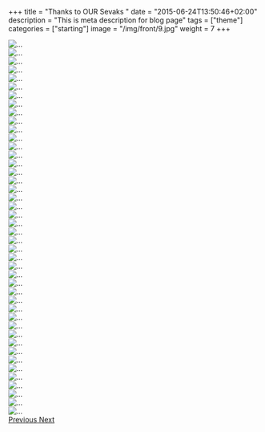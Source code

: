 +++
title = "Thanks to OUR Sevaks "
date = "2015-06-24T13:50:46+02:00"
description = "This is meta description for blog page"
tags = ["theme"]
categories = ["starting"]
image = "/img/front/9.jpg"
weight = 7
+++



<div id="carouselExampleControls" class="carousel slide" data-ride="carousel" >
            <div class="carousel-inner">
              <div class="carousel-item active">
                <img src="/img/Thanks to OUR Sevaks/1.jpg" class="d-block w-100" alt="...">
              </div> 
              <div class="carousel-item"> 
                <img src="/img/Thanks to OUR Sevaks/2.jpg" class="d-block w-100" alt="...">
              </div>
               <div class="carousel-item"> 
                <img src="/img/Thanks to OUR Sevaks/3.jpg" class="d-block w-100" alt="...">
              </div>
               <div class="carousel-item"> 
                <img src="/img/Thanks to OUR Sevaks/4.jpg" class="d-block w-100" alt="...">
              </div>
               <div class="carousel-item"> 
                <img src="/img/Thanks to OUR Sevaks/5.jpg" class="d-block w-100" alt="...">
              </div>
               <div class="carousel-item"> 
                <img src="/img/Thanks to OUR Sevaks/6.jpg" class="d-block w-100" alt="...">
              </div>
               <div class="carousel-item"> 
                <img src="/img/Thanks to OUR Sevaks/7.jpg" class="d-block w-100" alt="...">
              </div>
               <div class="carousel-item"> 
                <img src="/img/Thanks to OUR Sevaks/8.jpg" class="d-block w-100" alt="...">
              </div>
               <div class="carousel-item"> 
                <img src="/img/Thanks to OUR Sevaks/9.jpg" class="d-block w-100" alt="...">
              </div>
               <div class="carousel-item"> 
                <img src="/img/Thanks to OUR Sevaks/10.jpg" class="d-block w-100" alt="...">
              </div>    
               <div class="carousel-item"> 
                <img src="/img/Thanks to OUR Sevaks/11.jpg" class="d-block w-100" alt="...">
              </div>
               <div class="carousel-item"> 
                <img src="/img/Thanks to OUR Sevaks/12.jpg" class="d-block w-100" alt="...">
              </div>
               <div class="carousel-item"> 
                <img src="/img/Thanks to OUR Sevaks/13.jpg" class="d-block w-100" alt="...">
              </div>
               <div class="carousel-item"> 
                <img src="/img/Thanks to OUR Sevaks/14.jpg" class="d-block w-100" alt="...">
              </div>
               <div class="carousel-item"> 
                <img src="/img/Thanks to OUR Sevaks/15.jpg" class="d-block w-100" alt="...">
              </div>
               <div class="carousel-item"> 
                <img src="/img/Thanks to OUR Sevaks/16.jpg" class="d-block w-100" alt="...">
              </div>
               <div class="carousel-item"> 
                <img src="/img/Thanks to OUR Sevaks/17.jpg" class="d-block w-100" alt="...">
              </div>
               <div class="carousel-item"> 
                <img src="/img/Thanks to OUR Sevaks/18.jpg" class="d-block w-100" alt="...">
              </div>
              <div class="carousel-item"> 
                <img src="/img/Thanks to OUR Sevaks/19.jpg" class="d-block w-100" alt="...">
              </div>
               <div class="carousel-item"> 
                <img src="/img/Thanks to OUR Sevaks/20.jpg" class="d-block w-100" alt="...">
              </div>
               <div class="carousel-item"> 
                <img src="/img/Thanks to OUR Sevaks/21.jpg" class="d-block w-100" alt="...">
              </div>
               <div class="carousel-item"> 
                <img src="/img/Thanks to OUR Sevaks/22.jpg" class="d-block w-100" alt="...">
              </div>
               <div class="carousel-item"> 
                <img src="/img/Thanks to OUR Sevaks/23.jpg" class="d-block w-100" alt="...">
              </div>
               <div class="carousel-item"> 
                <img src="/img/Thanks to OUR Sevaks/24.jpg" class="d-block w-100" alt="...">
              </div>
               <div class="carousel-item"> 
                <img src="/img/Thanks to OUR Sevaks/25.jpg" class="d-block w-100" alt="...">
              </div>
               <div class="carousel-item"> 
                <img src="/img/Thanks to OUR Sevaks/26.jpg" class="d-block w-100" alt="...">
              </div>
               <div class="carousel-item"> 
                <img src="/img/Thanks to OUR Sevaks/27.jpg" class="d-block w-100" alt="...">
              </div>    
               <div class="carousel-item"> 
                <img src="/img/Thanks to OUR Sevaks/28.jpg" class="d-block w-100" alt="...">
              </div>
               <div class="carousel-item"> 
                <img src="/img/Thanks to OUR Sevaks/29.jpg" class="d-block w-100" alt="...">
              </div>
               <div class="carousel-item"> 
                <img src="/img/Thanks to OUR Sevaks/30.jpg" class="d-block w-100" alt="...">
              </div>
               <div class="carousel-item"> 
                <img src="/img/Thanks to OUR Sevaks/31.jpg" class="d-block w-100" alt="...">
              </div>
               <div class="carousel-item"> 
                <img src="/img/Thanks to OUR Sevaks/32.jpg" class="d-block w-100" alt="...">
              </div>
               <div class="carousel-item"> 
                <img src="/img/Thanks to OUR Sevaks/33.jpg" class="d-block w-100" alt="...">
              </div>
               <div class="carousel-item"> 
                <img src="/img/Thanks to OUR Sevaks/34.jpg" class="d-block w-100" alt="...">
              </div>
               <div class="carousel-item"> 
                <img src="/img/Thanks to OUR Sevaks/35.jpg" class="d-block w-100" alt="...">
              </div>
              <div class="carousel-item"> 
                <img src="/img/Thanks to OUR Sevaks/36.jpg" class="d-block w-100" alt="...">
              </div>
               <div class="carousel-item"> 
                <img src="/img/Thanks to OUR Sevaks/37.jpg" class="d-block w-100" alt="...">
              </div>
               <div class="carousel-item"> 
                <img src="/img/Thanks to OUR Sevaks/38.jpg" class="d-block w-100" alt="...">
              </div>
               <div class="carousel-item"> 
                <img src="/img/Thanks to OUR Sevaks/39.jpg" class="d-block w-100" alt="...">
              </div>
               <div class="carousel-item"> 
                <img src="/img/Thanks to OUR Sevaks/40.jpg" class="d-block w-100" alt="...">
              </div>
               <div class="carousel-item"> 
                <img src="/img/Thanks to OUR Sevaks/41.jpg" class="d-block w-100" alt="...">
              </div>
               <div class="carousel-item"> 
                <img src="/img/Thanks to OUR Sevaks/42.jpg" class="d-block w-100" alt="...">
              </div>
               <div class="carousel-item"> 
                <img src="/img/Thanks to OUR Sevaks/43.jpg" class="d-block w-100" alt="...">
              </div>
               <div class="carousel-item"> 
                <img src="/img/Thanks to OUR Sevaks/44.jpg" class="d-block w-100" alt="...">
              </div>    
            </div><!--end-->
            <a class="carousel-control-prev" href="#carouselExampleControls" role="button" data-slide="prev">
              <span class="carousel-control-prev-icon" aria-hidden="true"></span>
              <span class="sr-only">Previous</span>
            </a>
            <a class="carousel-control-next" href="#carouselExampleControls" role="button" data-slide="next">
              <span class="carousel-control-next-icon" aria-hidden="true"></span>
              <span class="sr-only">Next</span>
            </a>
          </div>
